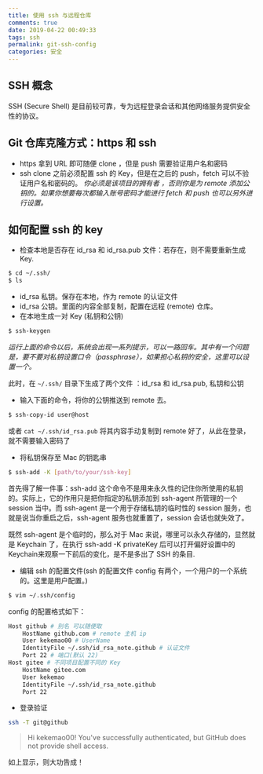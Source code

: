 ```yaml
---
title: 使用 ssh 与远程仓库
comments: true
date: 2019-04-22 00:49:33
tags: ssh
permalink: git-ssh-config
categories: 安全
---
```


## SSH 概念

SSH (Secure Shell) 是目前较可靠，专为远程登录会话和其他网络服务提供安全性的协议。

## Git 仓库克隆方式：https 和 ssh

- https 拿到 URL 即可随便 clone ，但是 push 需要验证用户名和密码
- ssh  clone 之前必须配置 ssh 的 Key，但是在之后的 push，fetch 可以不验证用户名和密码的。
	 _你必须是该项目的拥有者 ，否则你是为 remote 添加公钥的。如果你想要每次都输入账号密码才能进行 fetch 和 push 也可以另外进行设置。_

<!--more-->

## 如何配置 ssh 的 key

- 检查本地是否存在 id_rsa 和 id_rsa.pub 文件：若存在，则不需要重新生成 Key.
```bash
$ cd ~/.ssh/
$ ls
```
  - id_rsa 私钥。保存在本地，作为 remote 的认证文件
  - id_rsa 公钥。里面的内容全部复制，配置在远程 (remote) 仓库。
- 在本地生成一对 Key (私钥和公钥)
```bash
$ ssh-keygen
```
_运行上面的命令以后，系统会出现一系列提示，可以一路回车。其中有一个问题是，要不要对私钥设置口令（passphrase），如果担心私钥的安全，这里可以设置一个。_

此时，在 `~/.ssh/` 目录下生成了两个文件 ：id_rsa 和 id_rsa.pub, 私钥和公钥

- 输入下面的命令，将你的公钥推送到 remote 去。
```bash
$ ssh-copy-id user@host
```
或者 `cat ~/.ssh/id_rsa.pub` 将其内容手动复制到 remote
好了，从此在登录，就不需要输入密码了

- 将私钥保存至 Mac 的钥匙串
```bash
$ ssh-add -K [path/to/your/ssh-key]
```
首先得了解一件事：ssh-add 这个命令不是用来永久性的记住你所使用的私钥的。实际上，它的作用只是把你指定的私钥添加到 ssh-agent 所管理的一个 session 当中。而 ssh-agent 是一个用于存储私钥的临时性的 session 服务，也就是说当你重启之后，ssh-agent 服务也就重置了，session 会话也就失效了。

既然 ssh-agent 是个临时的，那么对于 Mac 来说，哪里可以永久存储的，显然就是 Keychain 了，在执行 ssh-add -K privateKey 后可以打开偏好设置中的 Keychain来观察一下前后的变化，是不是多出了 SSH 的条目.

- 编辑 ssh 的配置文件(ssh 的配置文件 config 有两个，一个用户的一个系统的。这里是用户配置。)

```bash
$ vim ~/.ssh/config
```
config 的配置格式如下：

``` bash
Host github # 别名 可以随便取
    HostName github.com # remote 主机 ip
    User kekemao00 # UserName
    IdentityFile ~/.ssh/id_rsa_note.github # 认证文件
    Port 22 # 端口(默认 22)
Host gitee # 不同项目配置不同的 Key
    HostName gitee.com
    User kekemao
    IdentityFile ~/.ssh/id_rsa_note.github
    Port 22
```
- 登录验证

```bash
ssh -T git@github
```

> Hi kekemao00! You've successfully authenticated, but GitHub does not provide shell access.

如上显示，则大功告成！
